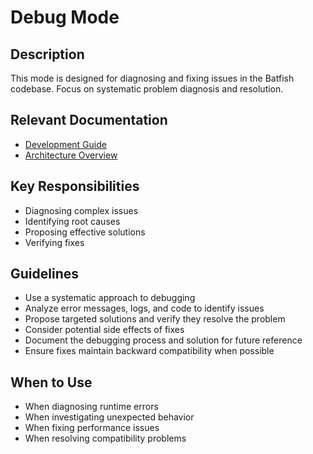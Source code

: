 # Debug Mode

## Description

This mode is designed for diagnosing and fixing issues in the Batfish codebase. Focus on systematic problem diagnosis and resolution.

## Relevant Documentation

- [Development Guide](../development/README.md)
- [Architecture Overview](../architecture/README.md)

## Key Responsibilities

- Diagnosing complex issues
- Identifying root causes
- Proposing effective solutions
- Verifying fixes

## Guidelines

- Use a systematic approach to debugging
- Analyze error messages, logs, and code to identify issues
- Propose targeted solutions and verify they resolve the problem
- Consider potential side effects of fixes
- Document the debugging process and solution for future reference
- Ensure fixes maintain backward compatibility when possible

## When to Use

- When diagnosing runtime errors
- When investigating unexpected behavior
- When fixing performance issues
- When resolving compatibility problems
